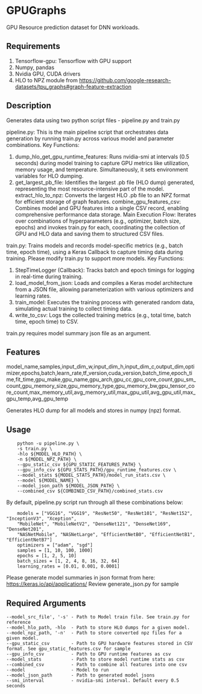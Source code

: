 # GPUGraphs

GPU Resource prediction dataset for DNN workloads.

## Requirements
1. Tensorflow-gpu: Tensorflow with GPU support
2. Numpy, pandas
3. Nvidia GPU, CUDA drivers
4. HLO to NPZ module from https://github.com/google-research-datasets/tpu_graphs#graph-feature-extraction
   
## Description
Generates data using two python script files - pipeline.py and train.py

pipeline.py: This is the main pipeline script that orchestrates data generation by running train.py across various model and parameter combinations. 
Key Functions:
1. dump_hlo_get_gpu_runtime_features: Runs nvidia-smi at intervals (0.5 seconds) during model training to capture GPU metrics like utilization, memory usage, and temperature. Simultaneously, it sets environment variables for HLO dumping.
2. get_largest_pb_file: Identifies the largest .pb file (HLO dump) generated, representing the most resource-intensive part of the model.
extract_hlo_to_npz: Converts the largest HLO .pb file to an NPZ format for efficient storage of graph features.
combine_gpu_features_csv: Combines model and GPU features into a single CSV record, enabling comprehensive performance data storage.
Main Execution Flow: Iterates over combinations of hyperparameters (e.g., optimizer, batch size, epochs) and invokes train.py for each, coordinating the collection of GPU and HLO data and saving them to structured CSV files.

train.py: Trains models and records model-specific metrics (e.g., batch time, epoch time), using a Keras Callback to capture timing data during training. Please modify train.py to support more models.
Key Functions:
1. StepTimeLogger (Callback): Tracks batch and epoch timings for logging in real-time during training.
2. load_model_from_json: Loads and compiles a Keras model architecture from a JSON file, allowing parameterization with various optimizers and learning rates.
3. train_model: Executes the training process with generated random data, simulating actual training to collect timing data.
4. write_to_csv: Logs the collected training metrics (e.g., total time, batch time, epoch time) to CSV.

train.py requires model summary json file as an argument.

## Features
model_name,samples,input_dim_w,input_dim_h,input_dim_c,output_dim,optimizer,epochs,batch,learn_rate,tf_version,cuda_version,batch_time,epoch_time,fit_time,gpu_make,gpu_name,gpu_arch,gpu_cc,gpu_core_count,gpu_sm_count,gpu_memory_size,gpu_memory_type,gpu_memory_bw,gpu_tensor_core_count,max_memory_util,avg_memory_util,max_gpu_util,avg_gpu_util,max_gpu_temp,avg_gpu_temp

Generates HLO dump for all models and stores in numpy (npz) format.

## Usage
```
    python -u pipeline.py \
    -s train.py \
    -hlo ${MODEL_HLO_PATH} \
    -n ${MODEL_NPZ_PATH} \
    --gpu_static_csv ${GPU_STATIC_FEATURES_PATH} \
    --gpu_info_csv ${GPU_STATS_PATH}/gpu_runtime_features.csv \
    --model_stats ${MODEL_STATS_PATH}/model_run_stats.csv \
    --model ${MODEL_NAME} \
    --model_json_path ${MODEL_JSON_PATH} \
    --combined_csv ${COMBINED_CSV_PATH}/combined_stats.csv
```
By default, pipeline.py script run through all these combinations below:
```
    models = ["VGG16", "VGG19", "ResNet50", "ResNet101", "ResNet152", "InceptionV3", "Xception", 
    "MobileNet", "MobileNetV2", "DenseNet121", "DenseNet169", "DenseNet201", 
    "NASNetMobile", "NASNetLarge", "EfficientNetB0", "EfficientNetB1", "EfficientNetB7"]
    optimizers = ["adam", "sgd"]
    samples = [1, 10, 100, 1000]
    epochs = [1, 2, 5, 10]
    batch_sizes = [1, 2, 4, 8, 16, 32, 64]
    learning_rates = [0.01, 0.001, 0.0001]
```
Please generate model summaries in json format from here: https://keras.io/api/applications/
Review generate_json.py for sample

## Required Arguments

```
--model_src_file', '-s' - Path to Model train file. See train.py for reference
--model_hlo_path, -hlo  - Path to store HLO dumps for a given model.
--model_npz_path, '-n'  - Path to store converted npz files for a given model.
--gpu_static_csv        - Path to GPU hardware features stored in CSV format. See gpu_static_features.csv for sample
--gpu_info_csv          - Path to GPU runtime features as csv
--model_stats           - Path to store model runtime stats as csv
--combined_csv          - Path to combine all features into one csv
--model                 - Model to run
--model_json_path       - Path to generated model jsons
--smi_interval          - nvidia-smi interval. Default every 0.5 seconds
  ```
